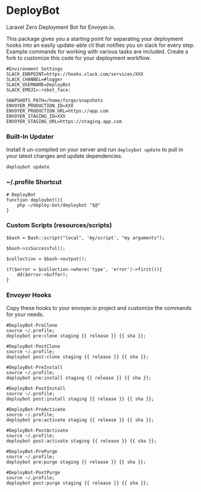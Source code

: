 # DeployBot
Laravel Zero Deployment Bot for Envoyer.io.

This package gives you a starting point for separating your deployment hooks 
into an easily update-able cli that notifies you on slack for every step.
Example commands for working with various tasks are included.
Create a fork to customize this code for your deployment workflow.

```
#Environment Settings
SLACK_ENDPOINT=https://hooks.slack.com/services/XXX
SLACK_CHANNEL=#logger
SLACK_USERNAME=DeployBot
SLACK_EMOJI=:robot_face:

SNAPSHOTS_PATH=/home/forge/snapshots
ENVOYER_PRODUCTION_ID=XXX
ENVOYER_PRODUCTION_URL=https://app.com
ENVOYER_STAGING_ID=XXX
ENVOYER_STAGING_URL=https://staging.app.com
```

### Built-In Updater 
Install it un-compiled on your server and run `deploybot update` to pull in your latest changes and update dependencies.
```
deploybot update
```

### ~/.profile Shortcut
```
# DeployBot
function deploybot(){
    php ~/deploy-bot/deploybot "$@"
}
```

### Custom Scripts (resources/scripts)
```
$bash = Bash::script("local", 'my/script', "my arguments");

$bash->isSuccessful();

$collection = $bash->output();

if($error = $collection->where('type', 'error')->first()){
    dd($error->buffer);
}
```

### Envoyer Hooks
Copy these hooks to your envoyer.io project and customize the commands for your needs.
```
#DeployBot-PreClone
source ~/.profile;
deploybot pre:clone staging {{ release }} {{ sha }};

#DeployBot-PostClone
source ~/.profile;
deploybot post:clone staging {{ release }} {{ sha }};

#DeployBot-PreInstall
source ~/.profile;
deploybot pre:install staging {{ release }} {{ sha }};

#DeployBot-PostInstall
source ~/.profile;
deploybot post:install staging {{ release }} {{ sha }};

#DeployBot-PreActivate
source ~/.profile;
deploybot pre:activate staging {{ release }} {{ sha }};

#DeployBot-PostActivate
source ~/.profile;
deploybot post:activate staging {{ release }} {{ sha }};

#DeployBot-PrePurge
source ~/.profile;
deploybot pre:purge staging {{ release }} {{ sha }};

#DeployBot-PostPurge
source ~/.profile;
deploybot post:purge staging {{ release }} {{ sha }};
```
